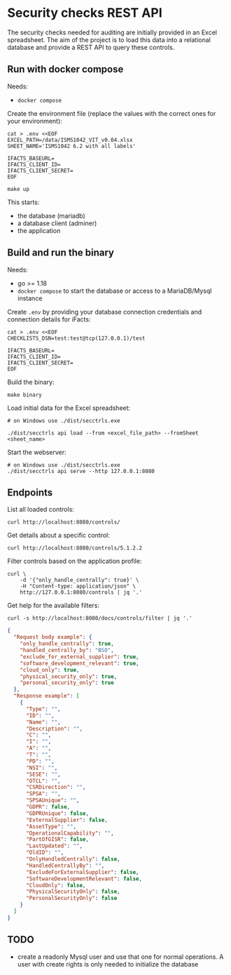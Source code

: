 # Security checks REST API

The security checks needed for auditing are initially provided in an Excel spreadsheet. The aim of the project is to load this data into a relational database and provide a REST API to query these controls. 

## Run with docker compose

Needs: 
- `docker compose`

Create the environment file (replace the values with the correct ones for your environment):

```shell
cat > .env <<EOF
EXCEL_PATH=/data/ISMS1042_VIT_v0.04.xlsx
SHEET_NAME='ISMS1042 6.2 with all labels'

IFACTS_BASEURL=
IFACTS_CLIENT_ID=
IFACTS_CLIENT_SECRET=
EOF
```

```shell
make up
```

This starts:

- the database (mariadb)
- a database client (adminer)
- the application 

## Build and run the binary

Needs:

- go >= 1.18
- `docker compose` to start the database or access to a MariaDB/Mysql instance

Create `.env` by providing your database connection credentials and connection details for iFacts:

```shell
cat > .env <<EOF
CHECKLISTS_DSN=test:test@tcp(127.0.0.1)/test

IFACTS_BASEURL=
IFACTS_CLIENT_ID=
IFACTS_CLIENT_SECRET=
EOF
```

Build the binary:

```shell
make binary
```

Load initial data for the Excel spreadsheet:

```shell
# on Windows use ./dist/secctrls.exe

./dist/secctrls api load --from <excel_file_path> --fromSheet <sheet_name>
```

Start the webserver:

```shell
# on Windows use ./dist/secctrls.exe
./dist/secctrls api serve --http 127.0.0.1:8080
```

## Endpoints

List all loaded controls:

```shell
curl http://localhost:8080/controls/
```

Get details about a specific control:

```shell
curl http://localhost:8080/controls/5.1.2.2
```

Filter controls based on the application profile:

```shell
curl \
    -d '{"only_handle_centrally": true}' \
    -H "Content-type: application/json" \
    http://127.0.0.1:8080/controls | jq '.'
```

Get help for the available filters:

```shell
curl -s http://localhost:8080/docs/controls/filter | jq '.'
```
```json
{
  "Request body example": {
    "only_handle_centrally": true,
    "handled_centrally_by": "BSO",
    "exclude_for_external_supplier": true,
    "software_development_relevant": true,
    "cloud_only": true,
    "physical_security_only": true,
    "personal_security_only": true
  },
  "Response example": [
    {
      "Type": "",
      "ID": "",
      "Name": "",
      "Description": "",
      "C": "",
      "I": "",
      "A": "",
      "T": "",
      "PD": "",
      "NSI": "",
      "SESE": "",
      "OTCL": "",
      "CSRDirection": "",
      "SPSA": "",
      "SPSAUnique": "",
      "GDPR": false,
      "GDPRUnique": false,
      "ExternalSupplier": false,
      "AssetType": "",
      "OperationalCapability": "",
      "PartOfGISR": false,
      "LastUpdated": "",
      "OldID": "",
      "OnlyHandledCentrally": false,
      "HandledCentrallyBy": "",
      "ExcludeForExternalSupplier": false,
      "SoftwareDevelopmentRelevant": false,
      "CloudOnly": false,
      "PhysicalSecurityOnly": false,
      "PersonalSecurityOnly": false
    }
  ]
}
```

## TODO

- create a readonly Mysql user and use that one for normal operations. A user with create rights is only needed to initialize the database
